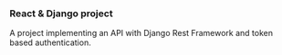 ### React & Django project

A project implementing an API with Django Rest Framework and token based authentication.
